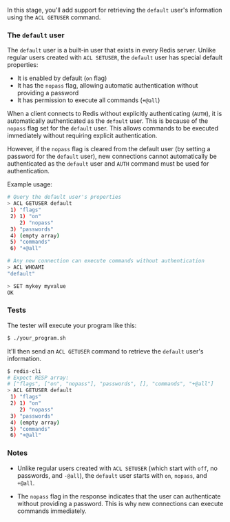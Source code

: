 In this stage, you'll add support for retrieving the `default` user's information using the `ACL GETUSER` command.

### The `default` user

The `default` user is a built-in user that exists in every Redis server. Unlike regular users created with `ACL SETUSER`, the `default` user has special default properties:

- It is enabled by default (`on` flag)
- It has the `nopass` flag, allowing automatic authentication without providing a password
- It has permission to execute all commands (`+@all`)

When a client connects to Redis without explicitly authenticating (`AUTH`), it is automatically authenticated as the `default` user. This is because of the `nopass` flag set for the `default` user. This allows commands to be executed immediately without requiring explicit authentication.

However, if the `nopass` flag is cleared from the default user (by setting a password for the `default` user), new connections cannot automatically be authenticated as the `default` user and `AUTH` command must be used for authentication.

Example usage:

```bash
# Query the default user's properties
> ACL GETUSER default
 1) "flags"
 2) 1) "on"
    2) "nopass"
 3) "passwords"
 4) (empty array)
 5) "commands"
 6) "+@all"

# Any new connection can execute commands without authentication
> ACL WHOAMI
"default"

> SET mykey myvalue
OK
```

### Tests

The tester will execute your program like this:

```bash
$ ./your_program.sh
```

It'll then send an `ACL GETUSER` command to retrieve the `default` user's information.

```bash
$ redis-cli
# Expect RESP array:
# ["flags", ["on", "nopass"], "passwords", [], "commands", "+@all"]
> ACL GETUSER default
 1) "flags"
 2) 1) "on"
    2) "nopass"
 3) "passwords"
 4) (empty array)
 5) "commands"
 6) "+@all"
```

### Notes

- Unlike regular users created with `ACL SETUSER` (which start with `off`, no passwords, and `-@all`), the `default` user starts with `on`, `nopass`, and `+@all`.

- The `nopass` flag in the response indicates that the user can authenticate without providing a password. This is why new connections can execute commands immediately.